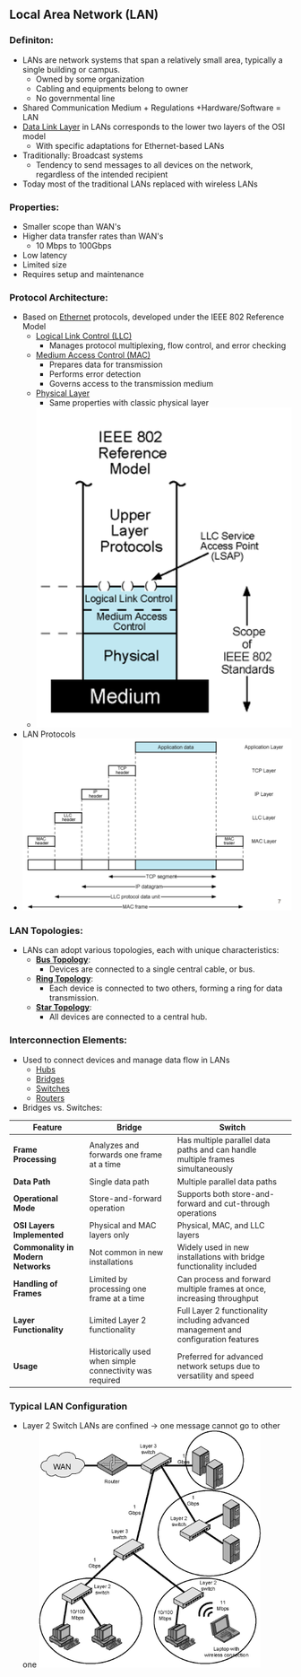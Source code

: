 ## Local Area Network (LAN)
### Definiton:
- LANs are network systems that span a relatively small area, typically a single building or campus.
	- Owned by some organization
	- Cabling and equipments belong to owner
	- No governmental line
- Shared Communication Medium + Regulations +Hardware/Software = LAN
- [Data Link Layer](Data%20Link%20Layer.md) in LANs corresponds to the lower two layers of the OSI model
	- With specific adaptations for Ethernet-based LANs
- Traditionally: Broadcast systems
	- Tendency to send messages to all devices on the network, regardless of the intended recipient
- Today most of the traditional LANs replaced with wireless LANs
### Properties:
- Smaller scope than WAN's
- Higher data transfer rates than WAN's
	- 10 Mbps to 100Gbps
- Low latency
- Limited size
- Requires setup and maintenance
### Protocol Architecture:
-  Based on [Ethernet](Ethernet.md) protocols, developed under the IEEE 802 Reference Model
	- [Logical Link Control (LLC)](Logical%20Link%20Control%20(LLC).md)
		- Manages protocol multiplexing, flow control, and error checking
	- [Medium Access Control (MAC)](Medium%20Access%20Control%20(MAC).md)
		- Prepares data for transmission
		- Performs error detection
		- Governs access to the transmission medium
	- [Physical Layer](Physical%20Layer.md)
		- Same properties with classic physical layer
	- ![IEEE802ReferenceModel|250](Attachments/IEEE802ReferenceModel.png)
- LAN Protocols
- ![LANProtocol|450](Attachments/LANProtocol.png)
### LAN Topologies:
- LANs can adopt various topologies, each with unique characteristics:
	- **[Bus Topology](Bus%20Topology.md)**: 
		- Devices are connected to a single central cable, or bus. 
	- **[Ring Topology](Ring%20Topology.md)**: 
		- Each device is connected to two others, forming a ring for data transmission.
	- **[Star Topology](Star%20Topology.md)**: 
		- All devices are connected to a central hub.
### Interconnection Elements:
- Used to connect devices and manage data flow in LANs
	- [Hubs](Hubs.md)
	- [Bridges](Bridges.md)
	- [Switches](Switches.md)
	- [Routers](Routers.md)
- Bridges vs. Switches:

| Feature | Bridge | Switch |
|---------|--------|----------------|
| **Frame Processing** | Analyzes and forwards one frame at a time | Has multiple parallel data paths and can handle multiple frames simultaneously |
| **Data Path** | Single data path | Multiple parallel data paths |
| **Operational Mode** | Store-and-forward operation | Supports both store-and-forward and cut-through operations |
| **OSI Layers Implemented** | Physical and MAC layers only | Physical, MAC, and LLC layers |
| **Commonality in Modern Networks** | Not common in new installations | Widely used in new installations with bridge functionality included |
| **Handling of Frames** | Limited by processing one frame at a time | Can process and forward multiple frames at once, increasing throughput |
| **Layer Functionality** | Limited Layer 2 functionality | Full Layer 2 functionality including advanced management and configuration features |
| **Usage** | Historically used when simple connectivity was required | Preferred for advanced network setups due to versatility and speed |
### Typical LAN Configuration
- Layer 2 Switch LANs are confined -> one message cannot go to other one
![](Attachments/typcalLAN.png)
